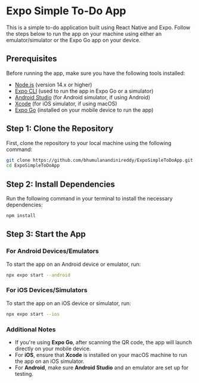 # Expo Simple To-Do App

This is a simple to-do application built using React Native and Expo. Follow the steps below to run the app on your machine using either an emulator/simulator or the Expo Go app on your device.

## Prerequisites

Before running the app, make sure you have the following tools installed:

- [Node.js](https://nodejs.org/) (version 14.x or higher)
- [Expo CLI](https://docs.expo.dev/get-started/installation/) (used to run the app in Expo Go or a simulator)
- [Android Studio](https://developer.android.com/studio) (for Android simulator, if using Android)
- [Xcode](https://developer.apple.com/xcode/) (for iOS simulator, if using macOS)
- [Expo Go](https://expo.dev/client) (installed on your mobile device to run the app)

## Step 1: Clone the Repository


First, clone the repository to your local machine using the following command:

```bash
git clone https://github.com/bhumulanandinireddy/ExpoSimpleToDoApp.git
cd ExpoSimpleToDoApp
```

## Step 2: Install Dependencies

Run the following command in your terminal to install the necessary dependencies:

```bash
npm install
```

## Step 3: Start the App

### For Android Devices/Emulators

To start the app on an Android device or emulator, run:

```bash
npx expo start --android
```

### For iOS Devices/Simulators

To start the app on an iOS device or simulator, run:

```bash
npx expo start --ios
```

### Additional Notes

- If you're using **Expo Go**, after scanning the QR code, the app will launch directly on your mobile device.
- For **iOS**, ensure that **Xcode** is installed on your macOS machine to run the app on an iOS simulator.
- For **Android**, make sure **Android Studio** and an emulator are set up for testing.
```
